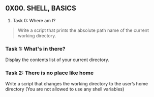 ## 0X00. SHELL, BASICS

1. Task 0: Where am I?
   
> Write a script that prints the absolute path name of the current working directory.
### Task 1: What's in there?
Display the contents list of your current directory.
### Task 2: There is no place like home
Write a script that changes the working directory to the user’s home directory (You are not allowed to use any shell variables)
